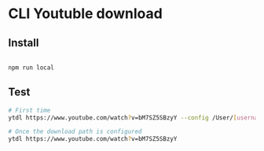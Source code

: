 # CLI Youtuble download

## Install

```bash

npm run local

```

## Test

```bash
# First time
ytdl https://www.youtube.com/watch?v=bM7SZ5SBzyY --config /User/[username]/Downloads

# Once the download path is configured
ytdl https://www.youtube.com/watch?v=bM7SZ5SBzyY
```
